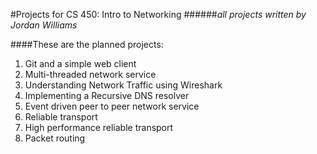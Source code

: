 #Projects for CS 450: Intro to Networking
######_all projects written by Jordan Williams_

####These are the planned projects:

1. Git and a simple web client	 
2. Multi-threaded network service	 
3. Understanding Network Traffic using Wireshark	 
4. Implementing a Recursive DNS resolver	 
5. Event driven peer to peer network service
6. Reliable transport	 
7. High performance reliable transport	 
8. Packet routing	 